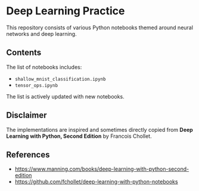 # Deep Learning Practice
This repository consists of various Python notebooks themed around neural networks and deep learning.

## Contents
The list of notebooks includes:
- `shallow_mnist_classification.ipynb`
- `tensor_ops.ipynb`

The list is actively updated with new notebooks.

## Disclaimer
The implementations are inspired and sometimes directly copied from **Deep Learning with Python, Second Edition** by Francois Chollet.

## References
- https://www.manning.com/books/deep-learning-with-python-second-edition
- https://github.com/fchollet/deep-learning-with-python-notebooks
